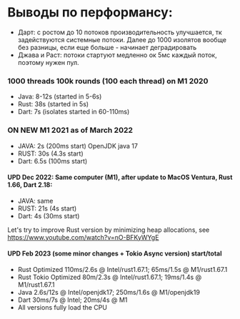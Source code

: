 # Выводы по перформансу:
* Дарт: с ростом до 10 потоков производительность улучшается, тк задействуются системные потоки. 
Далее до 1000 изолятов вообще без разницы, если еще больше - начинает деградировать
* Джава и Раст: потоки стартуют медленно ок 5мс каждый поток, поэтому нужен пул.


### 1000 threads 100k rounds (100 each thread) on M1 2020
* Java: 8-12s (started in 5-6s)
* Rust: 38s (started in 5s)
* Dart: 7s (isolates started in 60-110ms)

### ON NEW M1 2021 as of March 2022
* JAVA: 2s (200ms start)  OpenJDK java 17
* RUST: 30s (4.3s start)
* Dart: 6.5s (100ms start)

#### UPD Dec 2022: Same computer (M1), after update to MacOS Ventura, Rust 1.66, Dart 2.18:
* JAVA: same
* RUST: 21s (4s start)
* Dart: 4s (30ms start)

Let's try to improve Rust version by minimizing heap allocations, 
see https://www.youtube.com/watch?v=nO-BFKyWYgE

#### UPD Feb 2023 (some minor changes + Tokio Async version) start/total
* Rust  Optimized 110ms/2.6s @ Intel/rust1.67.1; 65ms/1.5s @ M1/rust1.67.1
* Rust Tokio Optimized 80m/2.3s @ Intel/rust1.67.1; 19ms/1.4s @ M1/rust1.67.1
* Java 2.6s/12s @ Intel/openjdk17; 250ms/1.6s @ M1/openjdk19 
* Dart 30ms/7s @ Intel; 20ms/4s @ M1
* All versions fully load the CPU